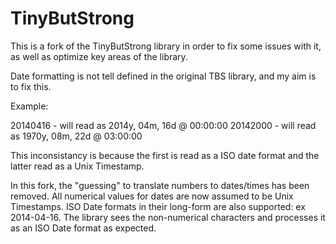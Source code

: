 TinyButStrong
=============

This is a fork of the TinyButStrong library in order to fix
some issues with it, as well as optimize key areas of the library.

Date formatting is not tell defined in the original TBS library,
and my aim is to fix this.

Example:

20140416 - will read as 2014y, 04m, 16d @ 00:00:00
20142000 - will read as 1970y, 08m, 22d @ 03:00:00

This inconsistancy is because the first is read as a ISO date
format and the latter read as a Unix Timestamp. 

In this fork, the "guessing" to translate numbers to dates/times
has been removed. All numerical values for dates are now assumed
to be Unix Timestamps. ISO Date formats in their long-form are
also supported: ex 2014-04-16. The library sees the non-numerical
characters and processes it as an ISO Date format as expected.
